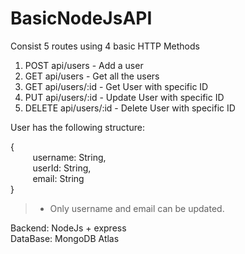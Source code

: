 # BasicNodeJsAPI
Consist 5 routes using 4 basic HTTP Methods
1. POST    api/users - Add a user   
2. GET     api/users - Get all the users   
3. GET     api/users/:id - Get User with specific ID   
4. PUT     api/users/:id - Update User with specific ID   
5. DELETE  api/users/:id - Delete User with specific ID 
  
User has the following structure:

{    
	 &nbsp;&nbsp;&nbsp;&nbsp;&nbsp;&nbsp;&nbsp;&nbsp; username: String,   
	 &nbsp;&nbsp;&nbsp;&nbsp;&nbsp;&nbsp;&nbsp;&nbsp; userId: String,   
	 &nbsp;&nbsp;&nbsp;&nbsp;&nbsp;&nbsp;&nbsp;&nbsp; email: String   
}

>- Only username and email can be updated.

Backend:  NodeJs + express   
DataBase: MongoDB Atlas   
